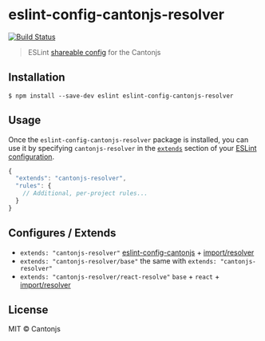 # eslint-config-cantonjs-resolver

[![Build Status](https://travis-ci.org/cantonjs/eslint-config-cantonjs-resolver.svg?branch=master)](https://travis-ci.org/cantonjs/eslint-config-cantonjs-resolver)

> ESLint [shareable config](http://eslint.org/docs/developer-guide/shareable-configs.html) for the Cantonjs


## Installation

```
$ npm install --save-dev eslint eslint-config-cantonjs-resolver
```


## Usage

Once the `eslint-config-cantonjs-resolver` package is installed, you can use it by specifying `cantonjs-resolver` in the [`extends`](http://eslint.org/docs/user-guide/configuring#extending-configuration-files) section of your [ESLint configuration](http://eslint.org/docs/user-guide/configuring).

```js
{
  "extends": "cantonjs-resolver",
  "rules": {
    // Additional, per-project rules...
  }
}
```

## Configures / Extends

- `extends: "cantonjs-resolver"` [eslint-config-cantonjs](https://github.com/cantonjs/eslint-config-cantonjs) + [import/resolver](https://github.com/benmosher/eslint-plugin-import)
- `extends: "cantonjs-resolver/base"` the same with `extends: "cantonjs-resolver"`
- `extends: "cantonjs-resolver/react-resolve"` `base` + `react` + [import/resolver](https://github.com/benmosher/eslint-plugin-import)


## License

MIT © Cantonjs
